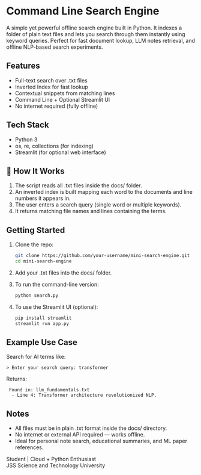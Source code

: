# Command Line Search Engine 

A simple yet powerful offline search engine built in Python. It indexes a folder of plain text files and lets you search through them instantly using keyword queries. Perfect for fast document lookup, LLM notes retrieval, and offline NLP-based search experiments.

## Features

-  Full-text search over .txt files
-  Inverted Index for fast lookup
-  Contextual snippets from matching lines
-  Command Line + Optional Streamlit UI
-  No internet required (fully offline)

## Tech Stack

- Python 3
- os, re, collections (for indexing)
- Streamlit (for optional web interface)

## 🧪 How It Works

1. The script reads all .txt files inside the docs/ folder.
2. An inverted index is built mapping each word to the documents and line numbers it appears in.
3. The user enters a search query (single word or multiple keywords).
4. It returns matching file names and lines containing the terms.

## Getting Started

1. Clone the repo:
   ```bash
   git clone https://github.com/your-username/mini-search-engine.git
   cd mini-search-engine
   ```

2. Add your .txt files into the docs/ folder.

3. To run the command-line version:
   ```bash
   python search.py
   ```

4. To use the Streamlit UI (optional):
   ```bash
   pip install streamlit
   streamlit run app.py
   ```

## Example Use Case

Search for AI terms like:
```
> Enter your search query: transformer
```
Returns:
```
 Found in: llm_fundamentals.txt
  - Line 4: Transformer architecture revolutionized NLP.
```

## Notes

- All files must be in plain .txt format inside the docs/ directory.
- No internet or external API required — works offline.
- Ideal for personal note search, educational summaries, and ML paper references.


Student | Cloud + Python Enthusiast  
JSS Science and Technology University  
